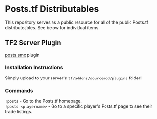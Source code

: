 # Posts.tf Distributables

This repository serves as a public resource for all of the public Posts.tf distributeables. See below for individual items.

## TF2 Server Plugin

[posts.smx](./server-plugin/posts.smx) plugin

### Installation Instructions

Simply upload to your server's `tf/addons/sourcemod/plugins` folder!

### Commands

`!posts` - Go to the Posts.tf homepage.  
`!posts <playername>` - Go to a specific player's Posts.tf page to see their trade listings.
